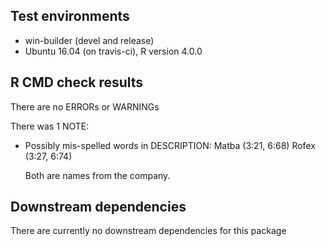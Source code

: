 ## Test environments
* win-builder (devel and release)
* Ubuntu 16.04 (on travis-ci), R version 4.0.0

## R CMD check results
There are no ERRORs or WARNINGs

There was 1 NOTE:

* Possibly mis-spelled words in DESCRIPTION:
    Matba (3:21, 6:68)
    Rofex (3:27, 6:74)
  
  Both are names from the company.

## Downstream dependencies
There are currently no downstream dependencies for this package
